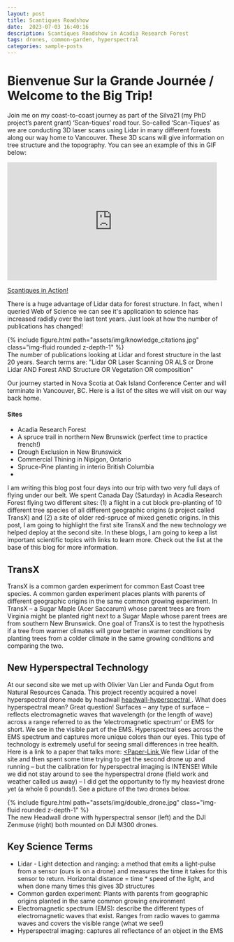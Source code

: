 ```yaml
---
layout: post
title: Scantiques Roadshow
date:  2023-07-03 16:40:16
description: Scantiques Roadshow in Acadia Research Forest
tags: drones, common-garden, hyperspectral
categories: sample-posts
---
```

# Bienvenue Sur la Grande Journée / Welcome to the Big Trip! 
Join me on my coast-to-coast journey as part of the Silva21 (my PhD project’s parent grant) ‘Scan-tiques’ road tour. So-called ‘Scan-Tiques’ as we are conducting 3D laser scans using Lidar in many different forests along our way home to Vancouver. These 3D scans will give information on tree structure and the topography. You can see an example of this in GIF below: 
<iframe src="https://giphy.com/embed/r4II1ThDbD4ZgLEq3E" width="480" height="270" frameBorder="0" class="giphy-embed" allowFullScreen></iframe><p><a href="https://giphy.com/gifs/r4II1ThDbD4ZgLEq3E">Scantiques in Action!</a></p>

There is a huge advantage of Lidar data for forest structure. In fact, when I queried Web of Science we can see it's application to science has increased radidly over the last tent years. Just look at how the number of publications has changed! 
<div class="row mt-3">
    <div class="col-sm mt-3 mt-md-0">
        {% include figure.html path="assets/img/knowledge_citations.jpg" class="img-fluid rounded z-depth-1" %}
    </div>
</div>
<div class="caption">
    The number of publications looking at Lidar and forest structure in the last 20 years. Search terms are: "Lidar OR Laser Scanning OR ALS or Drone Lidar AND Forest AND Structure OR Vegetation OR composition"
</div>

Our journey started in Nova Scotia at Oak Island Conference Center and will terminate in Vancouver, BC. Here is a list of the sites we will visit on our way back home. 
#### Sites
<ul>
    <li>Acadia Research Forest</li>
    <li>A spruce trail in northern New Brunswick (perfect time to practice french!)</li>
    <li>Drough Exclusion in New Brunswick</li>
    <li>Commercial Thining in Nipigon, Ontario</li>
    <li> Spruce-Pine planting in interio British Columbia <li>
</ul>

I am writing this blog post four days into our trip with two very full days of flying under our belt. We spent Canada Day (Saturday) in Acadia Research Forest flying two different sites: (1) a flight in a cut block pre-planting of 10 different tree species of all different geographic origins (a project called TransX) and (2) a site of older red-spruce of mixed genetic origins. In this post, I am going to highlight the first site TransX and the new technology we helped deploy at the second site. In these blogs, I am going to keep a list important scientific topics with links to learn more. Check out the list at the base of this blog for more information. 

## TransX
TransX is a common garden experiment for common East Coast tree species. A common garden experiment places plants with parents of different geographic origins in the same common growing experiment. In TransX – a Sugar Maple (Acer Saccarum) whose parent trees are from Virginia might be planted right next to a Sugar Maple whose parent trees are from southern New Brunswick. One goal of TransX is to test the hypothesis if a tree from warmer climates will grow better in warmer conditions by planting trees from a colder climate in the same growing conditions and comparing the two. 

## New Hyperspectral Technology 
At our second site we met up with Olivier Van Lier and Funda Ogut from Natural Resources Canada. This project recently acquired a novel hyperspectral drone made by headwall <a href= "https://velodynelidar.com/automated-with-velodyne/headwall/"> headwall-hyperspectral </a>. What does hyperspectral mean? Great question! Surfaces – any type of surface – reflects electromagnetic waves that wavelength (or the length of wave) across a range referred to as the ‘electromagnetic spectrum’ or EMS for short. We see in the visible part of the EMS. Hyperspectral sees across the EMS spectrum and captures more unique colors than our eyes. This type of technology is extremely useful for seeing small differences in tree health. Here is a link to a paper that talks more: <a href="https://link.springer.com/article/10.1007/s40725-019-00096-1"> <Paper-Link </a>
We flew Lidar of the site and then spent some time trying to get the second drone up and running – but the calibration for hyperspectral imaging is INTENSE! 
While we did not stay around to see the hyperspectral drone (field work and weather called us away) – I did get the opportunity to fly my heaviest drone yet (a whole 6 pounds!). See a picture of the two drones below. 

<div class="row mt-3">
    <div class="col-sm mt-3 mt-md-0">
        {% include figure.html path="assets/img/double_drone.jpg" class="img-fluid rounded z-depth-1" %}
    </div>
</div>
<div class="caption">
    The new Headwall drone with hyperspectral sensor (left) and the DJI Zenmuse (right) both mounted on DJI M300 drones.
</div>

## Key Science Terms
<ul>
    <li>Lidar - Light detection and ranging: a method that emits a light-pulse from a sensor (ours is on a drone) and measures the time it takes for this sensor to return. Horizontal distance = time * speed of the light, and when done many times this gives 3D structures </li>
    <li>Common garden experiment: Plants with parents from geographic origins planted in the same common growing environment </li>
    <li>Electromagnetic spectrum (EMS): describe the different types of electromagnetic waves that exist. Ranges from radio waves to gamma waves and covers the visible range (what we see!) </li>
    <li>Hyperspectral imaging: captures all reflectance of an object in the EMS </li>
</ul>
